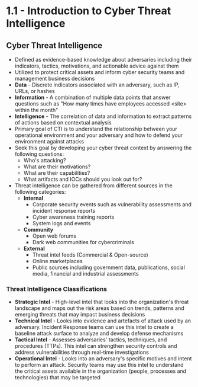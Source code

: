 # 1.1 - Introduction to Cyber Threat Intelligence
## Cyber Threat Intelligence
- Defined as evidence-based knowledge about adversaries including their indicators, tactics, motivations, and actionable advice against them
- Utilized to protect critical assets and inform cyber security teams and management business decisions
- **Data** - Discrete indicators associated with an adversary, such as IP, URLs, or hashes
- **Information** - A combination of multiple data points that answer questions such as "How many times have employees accessed \<site\> within the month"
- **Intelligence** - The correlation of data and information to extract patterns of actions based on contextual analysis
- Primary goal of CTI is to understand the relationship between your operational environment and your adversary and how to defend your environment against attacks
- Seek this goal by developing your cyber threat context by answering the following questions:
	- Who's attacking?
	- What are their motivations?
	- What are their capabilities?
	- What artifacts and IOCs should you look out for?
- Threat intelligence can be gathered from different sources in the following categories:
	- **Internal**
		- Corporate security events such as vulnerability assessments and incident response reports
		- Cyber awareness training reports
		- System logs and events
	- **Community**
		- Open web forums
		- Dark web communities for cybercriminals
	- **External**
		- Threat intel feeds (Commercial & Open-source)
		- Online marketplaces
		- Public sources including government data, publications, social media, financial and industrial assessments
### Threat Intelligence Classifications
- **Strategic Intel** - High-level intel that looks into the organization's threat landscape and maps out the risk areas based on trends, patterns and emerging threats that may impact business decisions
- **Technical Intel** - Looks into evidence and artefacts of attack used by an adversary. Incident Response teams can use this intel to create a baseline attack surface to analyze and develop defense mechanisms
- **Tactical Intel** - Assesses adversaries' tactics, techniques, and procedures (TTPs). This intel can strengthen security controls and address vulnerabilities through real-time investigations
- **Operational Intel** - Looks into an adversary's specific motives and intent to perform an attack. Security teams may use this intel to understand the critical assets available in the organization (people, processes and technologies) that may be targeted